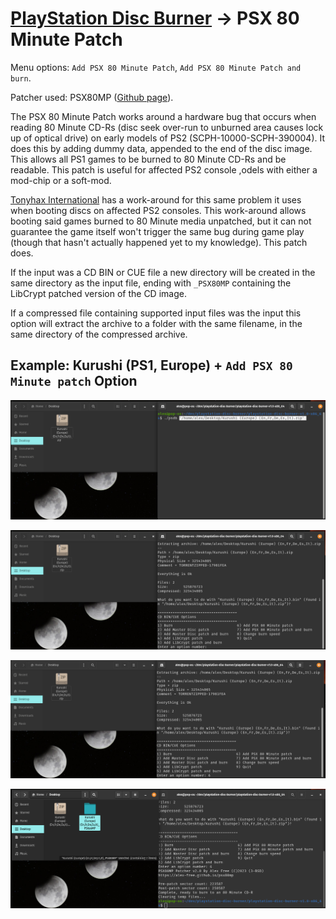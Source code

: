 # [PlayStation Disc Burner](readme.md) -> PSX 80 Minute Patch

Menu options: `Add PSX 80 Minute Patch`, `Add PSX 80 Minute Patch and burn`.

Patcher used: PSX80MP ([Github page](https://github.com/alex-free/psx80mp)).

The PSX 80 Minute Patch works around a hardware bug that occurs when reading 80 Minute CD-Rs (disc seek over-run to unburned area causes lock up of optical drive) on early models of PS2 (SCPH-10000-SCPH-390004). It does this by adding dummy data, appended to the end of the disc image. This allows all PS1 games to be burned to 80 Minute CD-Rs and be readable. This patch is useful for affected PS2 console ,odels with either a mod-chip or a soft-mod.

[Tonyhax International](https://github.com/alex-free/tonyhax) has a work-around for this same problem it uses when booting discs on affected PS2 consoles. This work-around allows booting said games burned to 80 Minute media unpatched, but it can not guarantee the game itself won't trigger the same bug during game play (though that hasn't actually happened yet to my knowledge). This patch does.

If the input was a CD BIN or CUE file a new directory will be created in the same directory as the input file, ending with `_PSX80MP` containing the LibCrypt patched version of the CD image.

If a compressed file containing supported input files was the input this option will extract the archive to a folder with the same filename, in the same directory of the compressed archive.

## Example: Kurushi (PS1, Europe) + `Add PSX 80 Minute patch` Option

![ki-1](images/ki-1.png)

![ki-2](images/ki-2.png)

![ki-3](images/ki-3.png)

![ki-4](images/ki-4.png)
